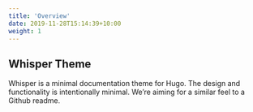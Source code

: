 ```yaml
---
title: 'Overview'
date: 2019-11-28T15:14:39+10:00
weight: 1
---
```


## Whisper Theme

Whisper is a minimal documentation theme for Hugo. The design and functionality is intentionally minimal. We’re aiming for a similar feel to a Github readme.
